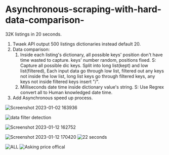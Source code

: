 # Asynchronous-scraping-with-hard-data-comparison-
32K listings in 20 seconds.



1. Twaek API output 500 listings dictionaries instead default 20.
2. Data comparison:
   1. Inside each listing's dictionary, all possible keys' position don't have time wasted to capture.
      keys' number random, positions fixed.
   S: Capture all possible dic keys. Split into long list(kept) and low list(filtered), 
      Each input data go through low list, filtered out any keys not inside the low list, long list keys go through filtered keys, any keys not inside filtered keys insert "/".
   2. Milliseconds date time inside dictionary value's string.
   S: Use Regrex convert all to Human knowledged date time.
3. Add Asynchronous speed up process.


![Screenshot 2023-01-02 163936](https://user-images.githubusercontent.com/124453554/216780865-9addbefe-0b6a-4475-9972-d08ea4b5a9a1.png)


![data filter detection  ](https://user-images.githubusercontent.com/124453554/216840476-2f33908c-e5bc-4fbb-be98-8e5480663394.png)

![Screenshot 2023-01-12 162752](https://user-images.githubusercontent.com/124453554/216840478-45c843a1-9de6-4d5b-b872-2e9bf5035a1e.png)

![Screenshot 2023-01-12 170420](https://user-images.githubusercontent.com/124453554/216840484-ea9b7c80-b4e1-478b-8f81-07dd3648ef9f.png)
![22 seconds ](https://user-images.githubusercontent.com/124453554/216840485-4f587869-f429-4ec3-b731-23da0eca37be.png)

![ALL](https://user-images.githubusercontent.com/124453554/216780871-f947eb60-06d7-466a-96e1-e0d41ba2a77c.png)
![Asking price offical ](https://user-images.githubusercontent.com/124453554/216780885-88274428-3859-4911-a258-704d21fe7c46.png)
